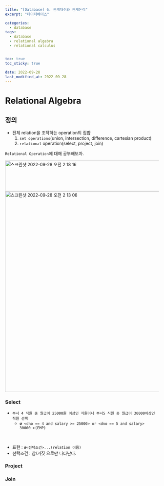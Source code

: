 ```yaml
---
title: "[Database] 6. 관계대수와 관계논리"
excerpt: "데이터베이스"

categories:
  - database
tags:
  - database
  - relational algebra
  - relational calculus


toc: true
toc_sticky: true

date: 2022-09-28
last_modified_at: 2022-09-28
---
```


# Relational Algebra

## 정의

- 전체 relation을 조작하는 operation의 집합
  1. `set operations`(union, intersection, difference, cartesian product)
  2. `relational` operation(select, project, join)

`Relational Operation`에 대해 공부해보자.

<img width="700" height="100" alt="스크린샷 2022-09-28 오전 2 18 16" src="https://user-images.githubusercontent.com/76278794/192593314-c25bf068-741a-42df-a37c-809aeaf6706d.png">


<img width="657" alt="스크린샷 2022-09-28 오전 2 13 08" src="https://user-images.githubusercontent.com/76278794/192592340-bb4ebba5-c230-4be7-95bb-7ec12904c55d.png">


### Select

- `부서 4 직원 중 월급이 25000원 이상인 직원이나 부서5 직원 중 월급이 30000이상인 직원 선택`
  - `𝛔 <dno == 4 and salary >= 25000> or <dno == 5 and salary>  30000 >(EMP)`

<br>

- 표현 : `𝛔<선택조건>...(relation 이름)`
- 선택조건 : 참/거짓 으로만 나타난다.



### Project




### Join